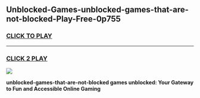 
## Unblocked-Games-unblocked-games-that-are-not-blocked-Play-Free-0p755
<h3>
<a href="https://premium76.site?title=unblocked-games-that-are-not-blocked&ref=18A1">CLICK TO PLAY</a></h3>
<hr>

<h3>
<a href="https://premium76.site?title=unblocked-games-that-are-not-blocked&ref=18A1">CLICK 2 PLAY</a>
  
</h3>

<a href="https://premium76.site?title=unblocked-games-that-are-not-blocked&ref=18A1"><img src="https://clearcache.store/games.png"></a>


**unblocked-games-that-are-not-blocked games unblocked: Your Gateway to Fun and Accessible Online Gaming**
